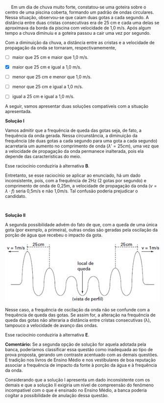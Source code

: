 

     Em um dia de chuva muito forte, constatou-se uma goteira sobre o centro de uma piscina coberta, formando um padrão de ondas circulares. Nessa situação, observou-se que caíam duas gotas a cada segundo. A distância entre duas cristas consecutivas era de 25 cm e cada uma delas se aproximava da borda da piscina com velocidade de 1,0 m/s. Após algum tempo a chuva diminuiu e a goteira passou a cair uma vez por segundo.

Com a diminuição da chuva, a distância entre as cristas e a velocidade de propagação da onda se tornaram, respectivamemente,



- [ ] maior que 25 cm e maior que 1,0 m/s.
- [x] maior que 25 cm e igual a 1,0 m/s.
- [ ] menor que 25 cm e menor que 1,0 m/s.
- [ ] menor que 25 cm e igual a 1,0 m/s.
- [ ] igual a 25 cm e igual a 1,0 m/s.


A seguir, vamos apresentar duas soluções compatíveis com a situação apresentada.

**Solução I**

Vamos admitir que a frequência de queda das gotas seja, de fato, a frequência da onda gerada. Nessa circunstância, a diminuição da frequência (de duas gotas a cada segundo para uma gota a cada segundo) acarretaria um aumento no comprimento de onda $(\lambda' = 25cm)$, uma vez que a velocidade de propagação da onda permanece inalterada, pois ela depende das características do meio.

Esse raciocínio conduziria à alternativa **B**.

Entretanto, se esse raciocínio se aplicar ao enunciado, há um dado inconsistente, pois, com a frequência de 2Hz (2 gotas por segundo) e comprimento de onda de 0,25m, a velocidade de propagação da onda $(v = \lambda \cdot f)$ seria 0,5m/s e não 1,0m/s. Tal confusão poderia prejudicar o candidato.

 

**Solução II**

A segunda possibilidade advém do fato de que, com a queda de uma única gota (por exemplo, a primeira), outras ondas são geradas pela oscilação da porção de água que recebeu o impacto da gota.

![](27ff339f-9bb5-6281-b355-5fc6897a2b3f.png)

Nesse caso, a frequência de oscilação da onda não se confunde com a frequência de queda das gotas. Se assim for, a alteração na frequência de queda das gotas não alteraria a distância entre cristas consecutivas (λ), tampouco a velocidade de avanço das ondas.

Esse raciocínio conduziria à alternativa **E**.

**Comentário:** Se a segunda opção de solução for aquela adotada pela banca, poderíamos classificar essa questão como inadequada ao tipo de prova proposta, gerando um contraste acentuado com as demais questões. É tradição nos livros de Ensino Médio e nos vestibulares de boa reputação associar a frequência de impacto da fonte à porção da água e à frequência da onda.

Considerando que a solução I apresenta um dado inconsistente com os demais e que a solução II exigiria um nível de compreensão do fenômeno incompatível com o que é ensinado no Ensino Médio, a banca poderia cogitar a possibilidade de anulação dessa questão.
